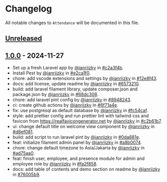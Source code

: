 # Changelog

All notable changes to `Attendance` will be documented in this file.

## [Unreleased](https://github.com/ianriizky/attendance/compare/1.0.0...develop)

## [1.0.0](https://github.com/ianriizky/attendance/releases/tag/1.0.0) - 2024-11-27

- Set up a fresh Laravel app by [@ianriizky](https://github.com/ianriizky) in [#c2a3f4b](https://github.com/ianriizky/attendance/commit/c2a3f4b87f981a6888efe5d5bed44d9a5f14b57b).
- Install Pest by [@ianriizky](https://github.com/ianriizky) in [#e2ca1f0](https://github.com/ianriizky/attendance/commit/e2ca1f02b09db34da5b7431f4d57d473b21d4a01).
- chore: add vscode extensions and settings by [@ianriizky](https://github.com/ianriizky) in [#12e8f43](https://github.com/ianriizky/attendance/commit/12e8f433be3fcc90585cb2b8988bb0bfb9582f73).
- docs: add license, update readme by [@ianriizky](https://github.com/ianriizky) in [#6573210](https://github.com/ianriizky/attendance/commit/6573210e63158ff551f8bd939865682672a28bc0).
- build: add laravel filament library, update composer.json and package.json by [@ianriizky](https://github.com/ianriizky) in [#68dc308](https://github.com/ianriizky/attendance/commit/68dc3085a262c2cc30730259c3130a912db842c7).
- chore: add laravel pint config by [@ianriizky](https://github.com/ianriizky) in [#8948243](https://github.com/ianriizky/attendance/commit/89482434fc53cabd9b80c193156c2bdf23c73f68).
- ci: create github actions by [@ianriizky](https://github.com/ianriizky) in [#6f71a4e](https://github.com/ianriizky/attendance/commit/6f71a4e5215d0c457ff2b167a438cbce0253231a).
- fix: use postgresql as default database by [@ianriizky](https://github.com/ianriizky) in [#fc54caf](https://github.com/ianriizky/attendance/commit/fc54cafb862924469f6e8cc6f5952603c9ac6c37).
- style: add prettier config and run prettier lint with tailwind css and favicon from https://realfavicongenerator.net by [@ianriizky](https://github.com/ianriizky) in [#c2b61b7](https://github.com/ianriizky/attendance/commit/c2b61b7575a191bc783a301377f20b78a8e4952a).
- ui: change default title on welcome view component by [@ianriizky](https://github.com/ianriizky) in [#d8ef081](https://github.com/ianriizky/attendance/commit/d8ef081977a9b1daf2f88a973fad82ddaa788613).
- build: add script to run laravel pint by [@ianriizky](https://github.com/ianriizky) in [#0da881e](https://github.com/ianriizky/attendance/commit/0da881e5ef8584f29ce14ba6cd8fb21fa724788d).
- feat: initialize filament admin panel by [@ianriizky](https://github.com/ianriizky) in [#a8b0074](https://github.com/ianriizky/attendance/commit/a8b00743282ef9e38d1bef28b7857089681d6f96).
- chore: change default timezone to Asia/Jakarta by [@ianriizky](https://github.com/ianriizky) in [#ad75aa0](https://github.com/ianriizky/attendance/commit/ad75aa0ad2bed45ea5a2eddd1ba520dbfec0196a).
- feat: finish user, employee, and presence module for admin and employee role by [@ianriizky](https://github.com/ianriizky) in [#fa2f858](https://github.com/ianriizky/attendance/commit/fa2f858903dcead3529426f771b0b7a0cf2fd9c8).
- docs: add table of contents and demo section on readme by [@ianriizky](https://github.com/ianriizky) in [#76005b9](https://github.com/ianriizky/attendance/commit/76005b91bc647397876395477724c18d2e1fc9a9).
